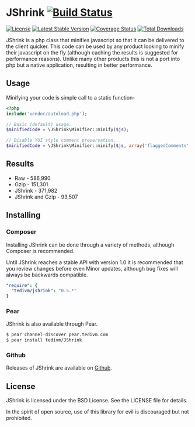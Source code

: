 # JShrink [![Build Status](https://travis-ci.org/tedivm/JShrink.svg?branch=master)](https://travis-ci.org/tedivm/JShrink)

[![License](http://img.shields.io/packagist/l/tedivm/JShrink.svg)](https://github.com/tedivm/JShrink/blob/master/LICENSE)
[![Latest Stable Version](http://img.shields.io/github/release/tedivm/JShrink.svg)](https://packagist.org/packages/tedivm/JShrink)
[![Coverage Status](http://img.shields.io/coveralls/tedivm/JShrink.svg)](https://coveralls.io/r/tedivm/JShrink?branch=master)
[![Total Downloads](https://poser.pugx.org/tedivm/JShrink/downloads.png)](https://packagist.org/packages/tedivm/JShrink)


JShrink is a php class that minifies javascript so that it can be delivered to the client quicker. This code can be used
by any product looking to minify their javascript on the fly (although caching the results is suggested for performance
reasons). Unlike many other products this is not a port into php but a native application, resulting in better
performance.


## Usage

Minifying your code is simple call to a static function-

```php
<?php
include('vendor/autoload.php');

// Basic (default) usage.
$minifiedCode = \JShrink\Minifier::minify($js);

// Disable YUI style comment preservation.
$minifiedCode = \JShrink\Minifier::minify($js, array('flaggedComments' => false));
```


## Results

* Raw - 586,990
* Gzip - 151,301
* JShrink - 371,982
* JShrink and Gzip - 93,507


## Installing

### Composer

Installing JShrink can be done through a variety of methods, although Composer is
recommended.

Until JShrink reaches a stable API with version 1.0 it is recommended that you
review changes before even Minor updates, although bug fixes will always be
backwards compatible.

```yaml
"require": {
  "tedivm/jshrink": "0.5.*"
}
```

### Pear

JShrink is also available through Pear.

```bash
$ pear channel-discover pear.tedivm.com
$ pear install tedivm/JShrink
```


### Github

Releases of JShrink are available on [Github](https://github.com/tedivm/JShrink/releases).


## License

JShrink is licensed under the BSD License. See the LICENSE file for details.

In the spirit of open source, use of this library for evil is discouraged but not prohibited.
